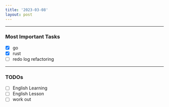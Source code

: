 ```yaml
---
title: '2023-03-08'
layout: post
---
```


---

### Most Important Tasks

- [x] go
- [x] rust
- [ ] redo log refactoring

---

### TODOs

- [ ] English Learning
- [ ] English Lesson
- [ ] work out
